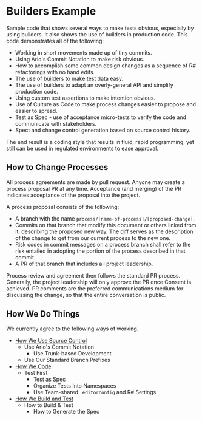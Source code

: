 Builders Example
===============

Sample code that shows several ways to make tests obvious, especially by using builders. It also shows the use of builders in production code. This code demonstrates all of the following:

* Working in short movements made up of tiny commits.
* Using Arlo's Commit Notation to make risk obvious.
* How to accomplish some common design changes as a sequence of R# refactorings with no hand edits.
* The use of builders to make test data easy.
* The use of builders to adapt an overly-general API and simplify production code.
* Using custom test assertions to make intention obvious.
* Use of Culture as Code to make process changes easier to propose and easier to spread.
* Test as Spec - use of acceptance micro-tests to verify the code and communicate with stakeholders.
* Spect and change control generation based on source control history.

The end result is a coding style that results in fluid, rapid programming, yet still can be used in regulated environments to ease approval.

## How to Change Processes

All process agreements are made by pull request. Anyone may create a process proposal PR at any time. Acceptance (and merging) of the PR indicates acceptance of the proposal into the project.

A process proposal consists of the following:

* A branch with the name `process/[name-of-process]/[proposed-change]`.
* Commits on that branch that modify this document or others linked from it, describing the proposed new way. The diff serves as the description of the change to get from our current process to the new one.
* Risk codes in commit messages on a process branch shall refer to the risk entailed in adopting the portion of the process described in that commit.
* A PR of that branch that includes all project leadership.

Process review and agreement then follows the standard PR process. Generally, the project leadership will only approve the PR once Consent is achieved. PR comments are the preferred communications medium for discussing the change, so that the entire conversation is public.

## How We Do Things

We currently agree to the following ways of working.

* [How We Use Source Control](dev-docs/source-control.md)
  * Use Arlo's Commit Notation
	* Use Trunk-based Development
  * Use Our Standard Branch Prefixes
* [How We Code](dev-docs/coding.md)
  * Test First
	* Test as Spec
	* Organize Tests Into Namespaces
	* Use Team-shared `.editorconfig` and R# Settings
* [How We Build and Test](dev-docs/building.md)
  * How to Build & Test
	* How to Generate the Spec
